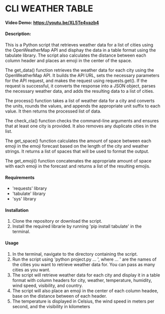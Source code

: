 # CLI WEATHER TABLE
#### Video Demo:  https://youtu.be/XL5Te4vazb4
#### Description:
This is a Python script that retrieves weather data for a list of cities using the OpenWeatherMap API and disphay the data in a table format using the tabulate library. The script also calculates the distance between each column header and places an emoji in the center of the space.

The get_data() function retrieves the weather data for each city using the OpenWeatherMap API. It builds the API URL, sets the necessary parameters for the API request, and makes the request using requests.get(). If the request is successful, it converts the response into a JSON object, parses the necessary weather data, and adds the resulting data to a list of cities.

The process() function takes a list of weather data for a city and converts the units, rounds the values, and appends the appropriate unit suffix to each value. It then returns the processed list of data.

The check_cla() function checks the command-line arguments and ensures that at least one city is provided. It also removes any duplicate cities in the list.

The get_space() function calculates the amount of space between each emoji in the emoji forecast based on the length of the city and weather strings. It returns a list of spaces that will be used to format the output.

The get_emoji() function concatenates the appropriate amount of space with each emoji in the forecast and returns a list of the resulting emojis.
#### Requirements
- 'requests' library
- 'tabulate' library
- 'sys' library
#### Installation
1. Clone the repository or download the script.
2. Install the required librarie by running 'pip install tabulate' in the terminal.
#### Usage
1. In the terminal, navigate to the directory containing the script.
2. Run the script using 'python project.py <city1> <city2> ... <cityN>', where <city1> <city2> ... <cityN>' are the names of the cities you want to retrieve weather data for. You can pass as many cities as you want.
3. The script will retrieve weather data for each city and display it in a table format with column headers for city, weather, temperature, humidity, wind speed, visibility, and country.
4. The script will also place an emoji in the center of each column headee, base on the distance between of each header.
5. The temperature is displayed in Celsius, the wind speed in meters per second, and the visibility in kilometers